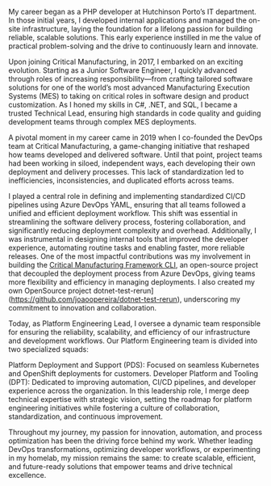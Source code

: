 My career began as a PHP developer at Hutchinson Porto’s IT department. In those initial years, I developed internal applications and managed the on-site infrastructure, laying the foundation for a lifelong passion for building reliable, scalable solutions. This early experience instilled in me the value of practical problem-solving and the drive to continuously learn and innovate.

Upon joining Critical Manufacturing, in 2017, I embarked on an exciting evolution. Starting as a Junior Software Engineer, I quickly advanced through roles of increasing responsibility—from crafting tailored software solutions for one of the world’s most advanced Manufacturing Execution Systems (MES) to taking on critical roles in software design and product customization. As I honed my skills in C#, .NET, and SQL, I became a trusted Technical Lead, ensuring high standards in code quality and guiding development teams through complex MES deployments.

A pivotal moment in my career came in 2019 when I co-founded the DevOps team at Critical Manufacturing, a game-changing initiative that reshaped how teams developed and delivered software. Until that point, project teams had been working in siloed, independent ways, each developing their own deployment and delivery processes. This lack of standardization led to inefficiencies, inconsistencies, and duplicated efforts across teams.

I played a central role in defining and implementing standardized CI/CD pipelines using Azure DevOps YAML, ensuring that all teams followed a unified and efficient deployment workflow. This shift was essential in streamlining the software delivery process, fostering collaboration, and significantly reducing deployment complexity and overhead. Additionally, I was instrumental in designing internal tools that improved the developer experience, automating routine tasks and enabling faster, more reliable releases. One of the most impactful contributions was my involvement in building the [Critical Manufacturing Framework CLI](https://github.com/criticalmanufacturing/cli), an open-source project that decoupled the deployment process from Azure DevOps, giving teams more flexibility and efficiency in managing deployments. I also created my own OpenSource project dotnet-test-rerun](https://github.com/joaoopereira/dotnet-test-rerun), underscoring my commitment to innovation and collaboration.

Today, as Platform Engineering Lead, I oversee a dynamic team responsible for ensuring the reliability, scalability, and efficiency of our infrastructure and development workflows. Our Platform Engineering team is divided into two specialized squads:

Platform Deployment and Support (PDS): Focused on seamless Kubernetes and OpenShift deployments for customers.
Developer Platform and Tooling (DPT): Dedicated to improving automation, CI/CD pipelines, and developer experience across the organization.
In this leadership role, I merge deep technical expertise with strategic vision, setting the roadmap for platform engineering initiatives while fostering a culture of collaboration, standardization, and continuous improvement.

Throughout my journey, my passion for innovation, automation, and process optimization has been the driving force behind my work. Whether leading DevOps transformations, optimizing developer workflows, or experimenting in my homelab, my mission remains the same: to create scalable, efficient, and future-ready solutions that empower teams and drive technical excellence.